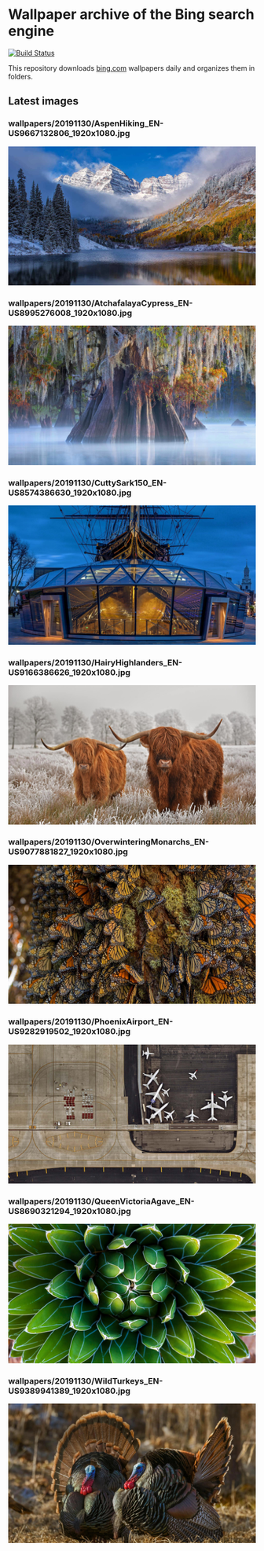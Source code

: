 # Wallpaper archive of the Bing search engine

[![Build Status](https://travis-ci.org/kijart/bing-daily-images-dl.svg?branch=wallpapers)](https://travis-ci.org/kijart/bing-daily-images-dl)

This repository downloads [bing.com](https://www.bing.com) wallpapers daily and organizes them in folders.

## Latest images

<!-- Wallpapers -->

### wallpapers/20191130/AspenHiking_EN-US9667132806_1920x1080.jpg

![wallpapers/20191130/AspenHiking_EN-US9667132806_1920x1080.jpg](wallpapers/20191130/AspenHiking_EN-US9667132806_1920x1080.jpg)

### wallpapers/20191130/AtchafalayaCypress_EN-US8995276008_1920x1080.jpg

![wallpapers/20191130/AtchafalayaCypress_EN-US8995276008_1920x1080.jpg](wallpapers/20191130/AtchafalayaCypress_EN-US8995276008_1920x1080.jpg)

### wallpapers/20191130/CuttySark150_EN-US8574386630_1920x1080.jpg

![wallpapers/20191130/CuttySark150_EN-US8574386630_1920x1080.jpg](wallpapers/20191130/CuttySark150_EN-US8574386630_1920x1080.jpg)

### wallpapers/20191130/HairyHighlanders_EN-US9166386626_1920x1080.jpg

![wallpapers/20191130/HairyHighlanders_EN-US9166386626_1920x1080.jpg](wallpapers/20191130/HairyHighlanders_EN-US9166386626_1920x1080.jpg)

### wallpapers/20191130/OverwinteringMonarchs_EN-US9077881827_1920x1080.jpg

![wallpapers/20191130/OverwinteringMonarchs_EN-US9077881827_1920x1080.jpg](wallpapers/20191130/OverwinteringMonarchs_EN-US9077881827_1920x1080.jpg)

### wallpapers/20191130/PhoenixAirport_EN-US9282919502_1920x1080.jpg

![wallpapers/20191130/PhoenixAirport_EN-US9282919502_1920x1080.jpg](wallpapers/20191130/PhoenixAirport_EN-US9282919502_1920x1080.jpg)

### wallpapers/20191130/QueenVictoriaAgave_EN-US8690321294_1920x1080.jpg

![wallpapers/20191130/QueenVictoriaAgave_EN-US8690321294_1920x1080.jpg](wallpapers/20191130/QueenVictoriaAgave_EN-US8690321294_1920x1080.jpg)

### wallpapers/20191130/WildTurkeys_EN-US9389941389_1920x1080.jpg

![wallpapers/20191130/WildTurkeys_EN-US9389941389_1920x1080.jpg](wallpapers/20191130/WildTurkeys_EN-US9389941389_1920x1080.jpg)

